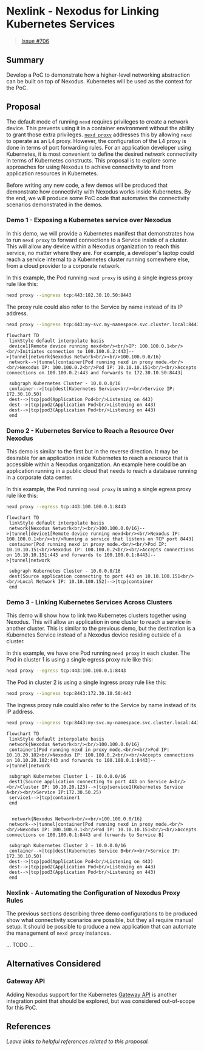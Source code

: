 # Nexlink - Nexodus for Linking Kubernetes Services

> [Issue #706](https://github.com/nexodus-io/nexodus/issues/706)

## Summary

Develop a PoC to demonstrate how a higher-level networking abstraction can be built on top of Nexodus. Kubernetes will be used as the context for the PoC.

## Proposal

The default mode of running `nexd` requires privileges to create a network device. This prevents using it in a container environment without the ability to grant those extra privileges. [`nexd proxy`](userspace-mode.md) addresses this by allowing `nexd` to operate as an L4 proxy. However, the configuration of the L4 proxy is done in terms of port forwarding rules. For an application developer using Kubernetes, it is most convenient to define the desired network connectivity in terms of Kubernetes constructs. This proposal is to explore some approaches for using Nexodus to achieve connectivity to and from application resources in Kubernetes.

Before writing any new code, a few demos will be produced that demonstrate how connectivity with Nexodus works inside Kubernetes. By the end, we will produce some PoC code that automates the connectivity scenarios demonstrated in the demos.

### Demo 1 - Exposing a Kubernetes service over Nexodus

In this demo, we will provide a Kubernetes manifest that demonstrates how to run `nexd proxy` to forward connections to a Service inside of a cluster. This will allow any device within a Nexodus organization to reach this service, no matter where they are. For example, a developer's laptop could reach a service internal to a Kubernetes cluster running somewhere else, from a cloud provider to a corporate network.

In this example, the Pod running `nexd proxy` is using a single ingress proxy rule like this:

```sh
nexd proxy --ingress tcp:443:182.30.10.50:8443
```

The proxy rule could also refer to the Service by name instead of its IP address.

```sh
nexd proxy --ingress tcp:443:my-svc.my-namespace.svc.cluster.local:8443
```

```mermaid
flowchart TD
 linkStyle default interpolate basis
 device1[Remote device running nexd<br/><br/>IP: 100.100.0.1<br/><br/>Initiates connection to 100.100.0.2:443]-->|tunnel|network{Nexodus Network<br/><br/>100.100.0.0/16}
 network-->|tunnel|container[Pod running nexd in proxy mode.<br/><br/>Nexodus IP: 100.100.0.2<br/>Pod IP: 10.10.10.151<br/><br/>Accepts connections on 100.100.0.2:443 and forwards to 172.30.10.50:8443]

 subgraph Kubernetes Cluster - 10.0.0.0/16
 container-->|tcp|dest(Kubernetes Service<br/><br/>Service IP: 172.30.10.50)
 dest-->|tcp|pod(Application Pod<br/>Listening on 443)
 dest-->|tcp|pod2(Application Pod<br/>Listening on 443)
 dest-->|tcp|pod3(Application Pod<br/>Listening on 443)
 end
```

### Demo 2 - Kubernetes Service to Reach a Resource Over Nexodus

This demo is similar to the first but in the reverse direction. It may be desirable for an application inside Kubernetes to reach a resource that is accessible within a Nexodus organization. An example here could be an application running in a public cloud that needs to reach a database running in a corporate data center.

In this example, the Pod running `nexd proxy` is using a single egress proxy rule like this:

```sh
nexd proxy --egress tcp:443:100.100.0.1:8443
```

```mermaid
flowchart TD
 linkStyle default interpolate basis
 network{Nexodus Network<br/><br/>100.100.0.0/16}-->|tunnel|device1[Remote device running nexd<br/><br/>Nexodus IP: 100.100.0.1<br/><br/>Running a service that listens on TCP port 8443]
 container[Pod running nexd in proxy mode.<br/><br/>Pod IP: 10.10.10.151<br/>Nexodus IP: 100.100.0.2<br/><br/>Accepts connections on 10.10.10.151:443 and forwards to 100.100.0.1:8443]-->|tunnel|network

 subgraph Kubernetes Cluster - 10.0.0.0/16
 dest(Source application connecting to port 443 on 10.10.100.151<br/><br/>Local Network IP: 10.10.100.152)-->|tcp|container
 end
```

### Demo 3 - Linking Kubernetes Services Across Clusters

This demo will show how to link two Kubernetes clusters together using Nexodus. This will allow an application in one cluster to reach a service in another cluster. This is similar to the previous demo, but the destination is a Kubernetes Service instead of a Nexodus device residing outside of a cluster.

In this example, we have one Pod running `nexd proxy` in each cluster. The Pod in cluster 1 is using a single egress proxy rule like this:

```sh
nexd proxy --egress tcp:443:100.100.0.1:8443
```

The Pod in cluster 2 is using a single ingress proxy rule like this:

```sh
nexd proxy --ingress tcp:8443:172.30.10.50:443
```

The ingress proxy rule could also refer to the Service by name instead of its IP address.

```sh
nexd proxy --ingress tcp:8443:my-svc.my-namespace.svc.cluster.local:443
```

```mermaid
flowchart TD
 linkStyle default interpolate basis
 network{Nexodus Network<br/><br/>100.100.0.0/16}
 container1[Pod running nexd in proxy mode.<br/><br/>Pod IP: 10.10.20.102<br/>Nexodus IP: 100.100.0.2<br/><br/>Accepts connections on 10.10.20.102:443 and forwards to 100.100.0.1:8443]-->|tunnel|network

 subgraph Kubernetes Cluster 1 - 10.0.0.0/16
 dest1(Source application connecting to port 443 on Service A<br/><br/>Cluster IP: 10.10.20.123)-->|tcp|service1(Kubernetes Service A<br/><br/>Service IP:172.30.50.25)
 service1-->|tcp|container1
 end


  network{Nexodus Network<br/><br/>100.100.0.0/16}
 network-->|tunnel|container[Pod running nexd in proxy mode.<br/><br/>Nexodus IP: 100.100.0.1<br/>Pod IP: 10.10.10.151<br/><br/>Accepts connections on 100.100.0.1:8443 and forwards to Service B]

 subgraph Kubernetes Cluster 2 - 10.0.0.0/16
 container-->|tcp|dest(Kubernetes Service B<br/><br/>Service IP: 172.30.10.50)
 dest-->|tcp|pod(Application Pod<br/>Listening on 443)
 dest-->|tcp|pod2(Application Pod<br/>Listening on 443)
 dest-->|tcp|pod3(Application Pod<br/>Listening on 443)
 end
```

### Nexlink - Automating the Configuration of Nexodus Proxy Rules

The previous sections describing three demo configurations to be produced show what connectivity scenarios are possible, but they all require manual setup. It should be possible to produce a new application that can automate the management of `nexd proxy` instances.

... TODO ...

## Alternatives Considered

### Gateway API

Adding Nexodus support for the Kubernetes [Gateway API](https://gateway-api.sigs.k8s.io/) is another integration point that should be explored, but was considered out-of-scope for this PoC.

## References

*Leave links to helpful references related to this proposal.*
